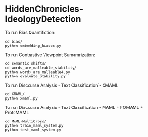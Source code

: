 # HiddenChronicles-IdeologyDetection

To run Bias Quantifiction:

```
cd bias/
python embedding_biases.py
```

To run Contrastive Viewpoint Sumamrization:

```
cd semantic shifts/
cd words_are_malleable_stability/
python words_are_malleable4.py
python evaluate_stability.py
```

To run Discourse Analysis - Text Classification`- XMAML

```
cd XMAML/
python xmaml.py
```


To run Discourse Analysis - Text Classification - MAML + FOMAML + ProtoMAML

```
cd MAML-MultiCross/
python train_maml_system.py
python test_maml_system.py
```


